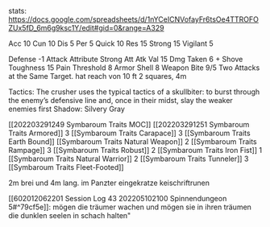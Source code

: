 stats: https://docs.google.com/spreadsheets/d/1nYCeICNVofayFr6tsOe4TTROFOZUx5fD_6m6g9ksc1Y/edit#gid=0&range=A329

Acc 10
Cun 10
Dis 5
Per 5
Quick 10
Res 15
Strong 15
Vigilant 5

Defense -1
Attack Attribute Strong
Att Atk Val 15
Dmg Taken 6 + Shove
Toughness 15
Pain Threshold 8
Armor Shell 8
Weapon Bite 9/5 Two Attacks at the Same Target. hat reach von 10 ft 2 squares, 4m

Tactics: The crusher uses the typical tactics of a skullbiter: to burst through the enemy’s defensive line and, once in their midst, slay the weaker enemies first
Shadow: Silvery Gray

[[202203291249 Symbaroum Traits MOC]]
[[202203291251 Symbaroum Traits Armored]] 3
[[Symbaroum Traits Carapace]] 3
[[Symbaroum Traits Earth Bound]]
[[Symbaroum Traits Natural Weapon]] 2
[[Symbaroum Traits Rampage]] 3
[[Symbaroum Traits Robust]] 2
[[Symbaroum Traits Iron Fist]] 1
[[Symbaroum Traits Natural Warrior]] 2
[[Symbaroum Traits Tunneler]] 3
[[Symbaroum Traits Fleet-Footed]]

2m brei und 4m lang. im Panzter eingekratze keischriftrunen

[[602012062201 Session Log 43 202205102100 Spinnendungeon 5#^79cf5e]]: mögen die träumer wachen und mögen sie in ihren träumen die dunklen seelen in schach halten"


